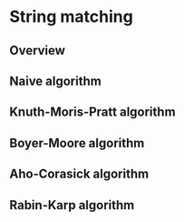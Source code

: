 # String matching

## Overview

## Naive algorithm

## Knuth-Moris-Pratt algorithm

## Boyer-Moore algorithm

## Aho-Corasick algorithm

## Rabin-Karp algorithm